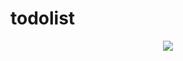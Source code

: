 # todolist


<p align="center">
<img src="https://user-images.githubusercontent.com/107684690/196363278-89fff21d-3127-4ea4-b2a1-688cfaba6060.gif">
</p>
